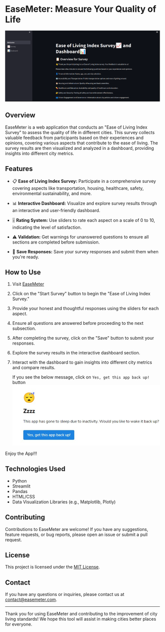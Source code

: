 # EaseMeter: Measure Your Quality of Life

![EaseMeter Logo](https://github.com/yawerabbas/EaseMeter/blob/main/EaseMeter.png)

## Overview

EaseMeter is a web application that conducts an "Ease of Living Index Survey" to assess the quality of life in different cities. This survey collects valuable feedback from participants based on their experiences and opinions, covering various aspects that contribute to the ease of living. The survey results are then visualized and analyzed in a dashboard, providing insights into different city metrics.

## Features

- 📋 **Ease of Living Index Survey:** Participate in a comprehensive survey covering aspects like transportation, housing, healthcare, safety, environmental sustainability, and more.

- 📊 **Interactive Dashboard:** Visualize and explore survey results through an interactive and user-friendly dashboard.

- 🎚️ **Rating System:** Use sliders to rate each aspect on a scale of 0 to 10, indicating the level of satisfaction.

- ⚠️ **Validation:** Get warnings for unanswered questions to ensure all sections are completed before submission.

- 💾 **Save Responses:** Save your survey responses and submit them when you're ready.

## How to Use

1. Visit [EaseMeter](https://easemeter.streamlit.app/) 

2. Click on the "Start Survey" button to begin the "Ease of Living Index Survey."

3. Provide your honest and thoughtful responses using the sliders for each aspect.

4. Ensure all questions are answered before proceeding to the next subsection.

5. After completing the survey, click on the "Save" button to submit your responses.

6. Explore the survey results in the interactive dashboard section.

7. Interact with the dashboard to gain insights into different city metrics and compare results.

   If you see the below message, click on `Yes, get this app back up!` button
![13](https://github.com/adarshkuthuru/Motor-Vehicle-Collision-Analysis-with-Streamlit-App/blob/main/images/Error.jpg)

Enjoy the App!!!


## Technologies Used

- Python
- Streamlit
- Pandas
- HTML/CSS
- Data Visualization Libraries (e.g., Matplotlib, Plotly)

## Contributing

Contributions to EaseMeter are welcome! If you have any suggestions, feature requests, or bug reports, please open an issue or submit a pull request.

## License

This project is licensed under the [MIT License](https://github.com/yawerabbas/EaseMeter/blob/main/LICENSE).

## Contact

If you have any questions or inquiries, please contact us at [contact@easemeter.com](mailto:abbas.1@iitj.ac.in).

---

Thank you for using EaseMeter and contributing to the improvement of city living standards! We hope this tool will assist in making cities better places for everyone.
